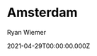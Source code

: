 ---
title: Amsterdam
github: https://github.com/ryanwiemer/gatsby-theme-amsterdam
demo: https://amsterdam.netlify.app/
license: MIT
author: Ryan Wiemer
author_link: ''
author_twitter: ryanwiemer
date: 2021-04-29T00:00:00.000Z
ssg:
  - Gatsby
cms:
  - NetlifyCMS
css: null
category: null
description: A Gatsby theme for artists, photographers and other creative folks.
draft: true
publish_date: '2019-07-24T06:20:23Z'
update_date: '2021-12-03T06:00:11Z'
github_star: 134
github_fork: 33
---